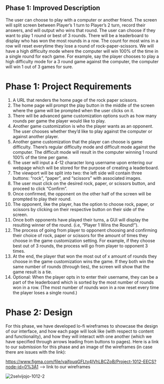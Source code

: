 
## Phase 1: Improved Description
The user can choose to play with a computer or another friend. The screen will split screen between Player’s 1 turn to Player’s 2 turn, record their answers, and will output who wins that round. The user can choose if they want to play 1 round or best of 3 rounds. There will be a leaderboard to display who has won the most rounds in a row. The count for most wins in a row will reset everytime they lose a round of rock-paper-scissors. We will have a high difficulty mode where the computer will win 100% of the time in a single round for each game. For example, say the player chooses to play a high difficulty mode for a 3 round game against the computer, the computer will win 1 out of 3 games for sure. 
# Phase 1: Project Requirements
1. A URL that renders the home page of the rock paper scissors. 
2. The home page will prompt the play button in the middle of the screen where the game will be prompted when the user clicks on it.
3. There will be advanced game customization options such as how many rounds per game the player would like to play. 
4. Another game customization is who the player wants as an opponent. The user chooses whether they’d  like to play against the computer or against another player.
5. Another game customization that the player can choose is game difficulty. There’s regular difficulty mode and difficult mode against the computer. The difficult mode will result in the computer winning 1 round 100% of the time per game. 
6. The user will input a 4-12 character long username upon entering our webpage which will be stored for the purpose of creating a leaderboard. 
7. The viewport will be split into two: the left side will contain three buttons: “rock”, “paper”, and “scissors” with associated images. 
8. The user must click on the desired rock, paper, or scissors button, and proceed to click “Confirm”.
9. Once confirmed, the opponent on the other half of the screen will be prompted to play their round.
10. The opponent, like the player, has the option to choose rock, paper, or scissors by clicking on their respective button on their side of the screen. 
11. Once both opponents have played their turns, a GUI will display the resulting winner of the round. (i.e, “Player 1 Wins the Round!”). 
12. The process of going from player to opponent choosing and confirming their choice of rock, paper or scissors for the amount of times they choose in the game customization setting. For example, if they choose best out of 3 rounds, the process will go from player to opponent 3 times. 
13. At the end, the player that won the most out of x amount of rounds they choose in the game customization wins the game. If they both win the same number of rounds (through ties), the screen will show that the game result is a tie.
14. Optional: When the player opts in to enter their username, they can be a part of the leaderboard which is sorted by the most number of rounds won in a row. (The most number of rounds won in a row reset every time the player loses a single round.)

# Phase 2: Design

For this phase, we have developed lo-fi wireframes to showcase the design of our interface, and how each page will look like (with respect to content and functionality), and how they will interact with one another (which we have specified through arrows leading from buttons to pages). Here is a link to our submission for this phase and an image of the wireframes (in case there are issues with the link): 

https://www.figma.com/file/vajfpuqGFLty4lVhLBCZoB/Project-1012-EECS?node-id=0%3A1 --> link to our wireframes


![2selvijojo-1012-2](https://user-images.githubusercontent.com/63987987/140620199-7eb9e556-c78f-4068-ad01-ea7c8e5e5189.png)

